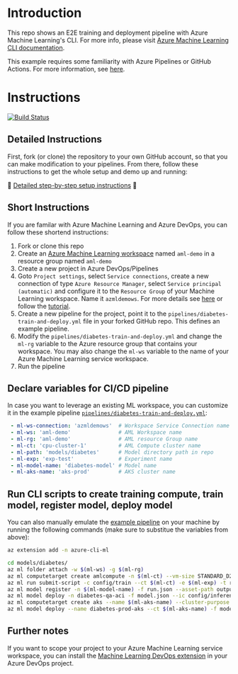 # Introduction 

This repo shows an E2E training and deployment pipeline with Azure Machine Learning's CLI. For more info, please visit [Azure Machine Learning CLI documentation](https://docs.microsoft.com/azure/machine-learning/service/reference-azure-machine-learning-cli).

This example requires some familiarity with Azure Pipelines or GitHub Actions. For more information, see [here](https://docs.microsoft.com/azure/devops/pipelines/create-first-pipeline?view=azure-devops&tabs=tfs-2018-2).

# Instructions
[![Build Status](https://dev.azure.com/mustaqmollah/mustaqmollah/_apis/build/status/mustaq95.pipelines-azureml?branchName=master)](https://dev.azure.com/mustaqmollah/mustaqmollah/_build/latest?definitionId=9&branchName=master)

## Detailed Instructions

First, fork (or clone) the repository to your own GitHub account, so that you can make modification to your pipelines. From there, follow these instructions to get the whole setup and demo up and running:

:page_facing_up: [Detailed step-by-step setup instructions](docs/getting_started.md) :page_facing_up:

## Short Instructions

If you are familar with Azure Machine Learning and Azure DevOps, you can follow these shortend instructions:

1. Fork or clone this repo
1. Create an [Azure Machine Learning workspace](https://docs.microsoft.com/azure/machine-learning/service/setup-create-workspace) named `aml-demo` in a resource group named `aml-demo`
1. Create a new project in Azure DevOps/Pipelines
1. Goto `Project settings`, select `Service connections`, create a new connection of type `Azure Resource Manager`, select `Service principal (automatic)` and configure it to the `Resource Group` of your Machine Learning workspace. Name it `azmldemows`. For more details see [here](https://docs.microsoft.com/en-us/azure/devops/pipelines/library/service-endpoints?view=azure-devops) or follow the [tutorial](docs/intial_setup.md).
1. Create a new pipeline for the project, point it to the `pipelines/diabetes-train-and-deploy.yml` file in your forked GitHub repo. This defines an example pipeline.
1. Modify the `pipelines/diabetes-train-and-deploy.yml` and change the `ml-rg` variable to the Azure resource group that contains your workspace. You may also change the `ml-ws` variable to the name of your Azure Machine Learning service workspace.
1. Run the pipeline

## Declare variables for CI/CD pipeline

In case you want to leverage an existing ML workspace, you can customize it in the example pipeline [`pipelines/diabetes-train-and-deploy.yml`](pipelines/diabetes-train-and-deploy.yml):

```yaml
 - ml-ws-connection: 'azmldemows'  # Workspace Service Connection name
 - ml-ws: 'aml-demo'               # AML Workspace name
 - ml-rg: 'aml-demo'               # AML resource Group name
 - ml-ct: 'cpu-cluster-1'          # AML Compute cluster name
 - ml-path: 'models/diabetes'      # Model directory path in repo
 - ml-exp: 'exp-test'              # Experiment name
 - ml-model-name: 'diabetes-model' # Model name
 - ml-aks-name: 'aks-prod'         # AKS cluster name
```

## Run CLI scripts to create training compute, train model, register model, deploy model

You can also manually emulate the [example pipeline](pipelines/diabetes-train-and-deploy.yml) on your machine by running the following commands (make sure to substitue the variables from above):

```bash
az extension add -n azure-cli-ml

cd models/diabetes/
az ml folder attach -w $(ml-ws) -g $(ml-rg)
az ml computetarget create amlcompute -n $(ml-ct) --vm-size STANDARD_D2_V2 --max-nodes 1
az ml run submit-script -c config/train --ct $(ml-ct) -e $(ml-exp) -t run.json train.py
az ml model register -n $(ml-model-name) -f run.json --asset-path outputs/ridge_0.95.pkl -t model.json
az ml model deploy -n diabetes-qa-aci -f model.json --ic config/inference-config.yml --dc config/deployment-config-aci.yml --overwrite
az ml computetarget create aks --name $(ml-aks-name) --cluster-purpose DevTest
az ml model deploy --name diabetes-prod-aks --ct $(ml-aks-name) -f model.json --ic config/inference-config.yml --dc config/deployment-config-aks.yml  --overwrite
```
## Further notes

If you want to scope your project to your Azure Machine Learning service workspace, you can install the [Machine Learning DevOps extension](https://marketplace.visualstudio.com/items?itemName=ms-air-aiagility.vss-services-azureml) in your Azure DevOps project.
